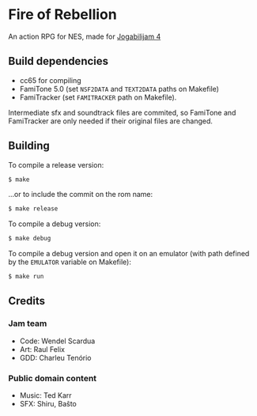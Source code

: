 # Fire of Rebellion

An action RPG for NES, made for [Jogabilijam 4](https://itch.io/jam/jogabilijam4)

## Build dependencies

- cc65 for compiling
- FamiTone 5.0 (set `NSF2DATA` and `TEXT2DATA` paths on Makefile)
- FamiTracker (set `FAMITRACKER` path on Makefile).

Intermediate sfx and soundtrack files are commited, so FamiTone and FamiTracker
are only needed if their original files are changed.

## Building

To compile a release version:

```sh
$ make
```

...or to include the commit on the rom name:

```sh
$ make release
```

To compile a debug version:

```sh
$ make debug
```

To compile a debug version and open it on an
emulator (with path defined by the `EMULATOR` variable on Makefile):

```sh
$ make run
```

## Credits

### Jam team
* Code: Wendel Scardua
* Art: Raul Felix
* GDD: Charleu Tenório

### Public domain content
* Music: Ted Karr
* SFX: Shiru, Baŝto
